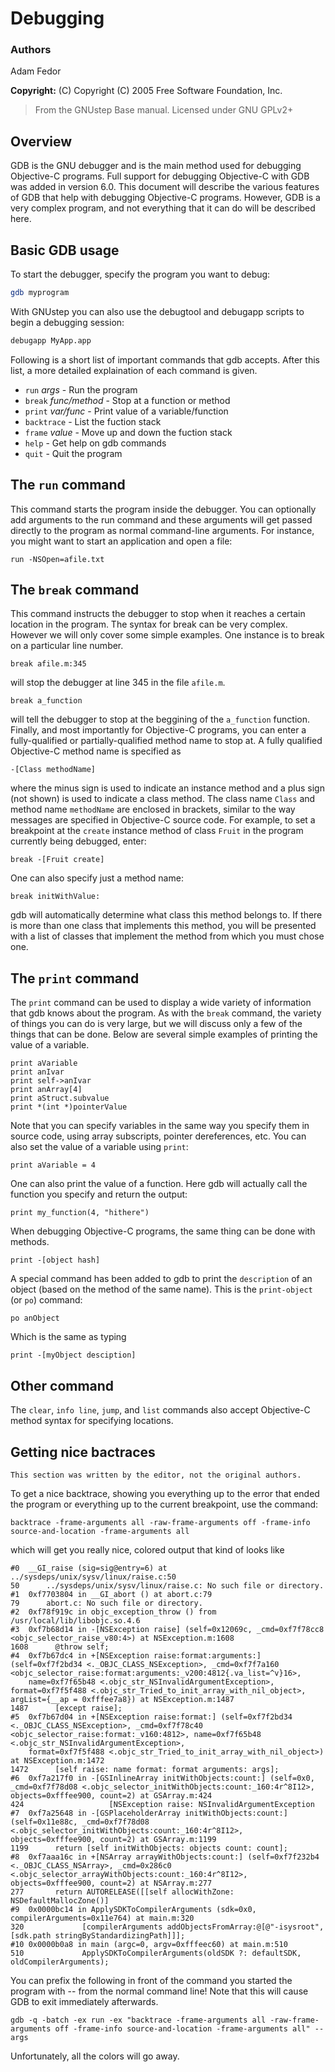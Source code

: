 # Debugging

### Authors

Adam Fedor  

**Copyright:** (C) Copyright (C) 2005 Free Software Foundation, Inc.

> From the GNUstep Base manual.
> Licensed under GNU GPLv2+

## Overview

GDB is the GNU debugger and is the main method used for debugging Objective-C programs. Full support for debugging Objective-C with GDB was added in version 6.0. This document will describe the various features of GDB that help with debugging Objective-C programs. However, GDB is a very complex program, and not everything that it can do will be described here.

## Basic GDB usage

To start the debugger, specify the program you want to debug:

```bash
gdb myprogram
```       

With GNUstep you can also use the debugtool and debugapp scripts to begin a debugging session:

```bash       
debugapp MyApp.app
```

Following is a short list of important commands that gdb accepts. After this list, a more detailed explaination of each command is given.

-   `run` *args* - Run the program
-   `break` *func/method* - Stop at a function or method
-   `print` *var/func* - Print value of a variable/function
-   `backtrace` - List the fuction stack
-   `frame` *value* - Move up and down the fuction stack
-   `help` - Get help on gdb commands
-   `quit` - Quit the program

<span id="001002000000">The `run` command</span>
------------------------------------------------

This command starts the program inside the debugger. You can optionally add arguments to the run command and these arguments will get passed directly to the program as normal command-line arguments. For instance, you might want to start an application and open a file:

```gdb
run -NSOpen=afile.txt
```    

<span id="001003000000">The `break` command</span>
--------------------------------------------------

This command instructs the debugger to stop when it reaches a certain location in the program. The syntax for break can be very complex. However we will only cover some simple examples. One instance is to break on a particular line number.

```gdb
break afile.m:345
```

will stop the debugger at line 345 in the file `afile.m`.

```gdb
break a_function
```

will tell the debugger to stop at the beggining of the `a_function` function. Finally, and most importantly for Objective-C programs, you can enter a fully-qualified or partially-qualified method name to stop at. A fully qualified Objective-C method name is specified as

```gdb
-[Class methodName]
```

where the minus sign is used to indicate an instance method and a plus sign (not shown) is used to indicate a class method. The class name `Class` and method name `methodName` are enclosed in brackets, similar to the way messages are specified in Objective-C source code. For example, to set a breakpoint at the `create` instance method of class `Fruit` in the program currently being debugged, enter:

```gdb
break -[Fruit create]
```

One can also specify just a method name:

```gdb
break initWithValue:
```

gdb will automatically determine what class this method belongs to. If there is more than one class that implements this method, you will be presented with a list of classes that implement the method from which you must chose one.

<span id="001004000000">The `print` command</span>
--------------------------------------------------

The `print` command can be used to display a wide variety of information that gdb knows about the program. As with the `break` command, the variety of things you can do is very large, but we will discuss only a few of the things that can be done. Below are several simple examples of printing the value of a variable.

```gdb
print aVariable
print anIvar
print self->anIvar
print anArray[4]
print aStruct.subvalue
print *(int *)pointerValue
```

Note that you can specify variables in the same way you specify them in source code, using array subscripts, pointer dereferences, etc. You can also set the value of a variable using `print`:

```gdb
print aVariable = 4
```

One can also print the value of a function. Here gdb will actually call the function you specify and return the output:

```gdb
print my_function(4, "hithere")
```

When debugging Objective-C programs, the same thing can be done with methods.

```gdb
print -[object hash]
```

A special command has been added to gdb to print the `description` of an object (based on the method of the same name). This is the `print-object` (or `po`) command:

```gdb
po anObject
```

Which is the same as typing

```gdb
print -[myObject desciption]
```

<span id="001005000000">Other command</span>
--------------------------------------------

The `clear`, `info line`, `jump`, and `list` commands also accept Objective-C method syntax for specifying locations.

## Getting nice bactraces

```{note}
This section was written by the editor, not the original authors.
```

To get a nice backtrace, showing you everything up to the error that ended the program or everything up to the current breakpoint, use the command:

```
backtrace -frame-arguments all -raw-frame-arguments off -frame-info source-and-location -frame-arguments all
```

which will get you really nice, colored output that kind of looks like

```
#0  __GI_raise (sig=sig@entry=6) at ../sysdeps/unix/sysv/linux/raise.c:50
50      ../sysdeps/unix/sysv/linux/raise.c: No such file or directory.
#1  0xf7703804 in __GI_abort () at abort.c:79
79      abort.c: No such file or directory.
#2  0xf78f919c in objc_exception_throw () from /usr/local/lib/libobjc.so.4.6
#3  0xf7b68d14 in -[NSException raise] (self=0x12069c, _cmd=0xf7f78cc8 <objc_selector_raise_v80:4>) at NSException.m:1608
1608      @throw self;
#4  0xf7b67dc4 in +[NSException raise:format:arguments:] (self=0xf7f2bd34 <._OBJC_CLASS_NSException>, _cmd=0xf7f7a160 <objc_selector_raise:format:arguments:_v200:4812{.va_list=^v}16>, 
    name=0xf7f65b48 <.objc_str_NSInvalidArgumentException>, format=0xf7f5f488 <.objc_str_Tried_to_init_array_with_nil_object>, argList={__ap = 0xfffee7a8}) at NSException.m:1487
1487      [except raise];
#5  0xf7b67d04 in +[NSException raise:format:] (self=0xf7f2bd34 <._OBJC_CLASS_NSException>, _cmd=0xf7f78c40 <objc_selector_raise:format:_v160:4812>, name=0xf7f65b48 <.objc_str_NSInvalidArgumentException>, 
    format=0xf7f5f488 <.objc_str_Tried_to_init_array_with_nil_object>) at NSException.m:1472
1472      [self raise: name format: format arguments: args];
#6  0xf7a217f0 in -[GSInlineArray initWithObjects:count:] (self=0x0, _cmd=0xf7f78d08 <.objc_selector_initWithObjects:count:_160:4r^8I12>, objects=0xfffee900, count=2) at GSArray.m:424
424                   [NSException raise: NSInvalidArgumentException
#7  0xf7a25648 in -[GSPlaceholderArray initWithObjects:count:] (self=0x11e88c, _cmd=0xf7f78d08 <.objc_selector_initWithObjects:count:_160:4r^8I12>, objects=0xfffee900, count=2) at GSArray.m:1199
1199      return [self initWithObjects: objects count: count];
#8  0xf7aaa16c in +[NSArray arrayWithObjects:count:] (self=0xf7f232b4 <._OBJC_CLASS_NSArray>, _cmd=0x286c0 <.objc_selector_arrayWithObjects:count:_160:4r^8I12>, objects=0xfffee900, count=2) at NSArray.m:277
277       return AUTORELEASE([[self allocWithZone: NSDefaultMallocZone()]
#9  0x0000bc14 in ApplySDKToCompilerArguments (sdk=0x0, compilerArguments=0x11e764) at main.m:320
320             [compilerArguments addObjectsFromArray:@[@"-isysroot", [sdk.path stringByStandardizingPath]]];
#10 0x0000b0a8 in main (argc=0, argv=0xfffeec60) at main.m:510
510             ApplySDKToCompilerArguments(oldSDK ?: defaultSDK, oldCompilerArguments);
```

You can prefix the following in front of the command you started the program with -- from the normal command line! Note that this will cause GDB to exit immediately afterwards.

```
gdb -q -batch -ex run -ex "backtrace -frame-arguments all -raw-frame-arguments off -frame-info source-and-location -frame-arguments all" --args
```

Unfortunately, all the colors will go away.